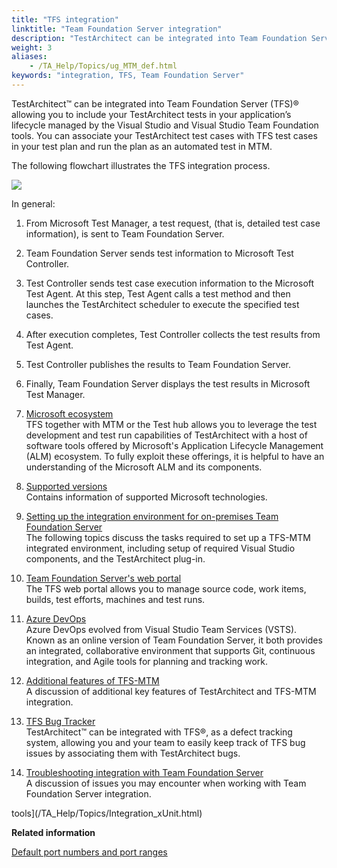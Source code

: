 ```yaml
--- 
title: "TFS integration"
linktitle: "Team Foundation Server integration"
description: "TestArchitect can be integrated into Team Foundation Server (TFS) allowing you to include your TestArchitect tests in your application’s lifecycle managed by the Visual Studio and Visual Studio Team Foundation tools. You can associate your TestArchitect test cases with TFS test cases in your test plan and run the plan as an automated test in MTM."
weight: 3
aliases: 
    - /TA_Help/Topics/ug_MTM_def.html
keywords: "integration, TFS, Team Foundation Server"
---
```


TestArchitect™ can be integrated into Team Foundation Server \(TFS\)® allowing you to include your TestArchitect tests in your application’s lifecycle managed by the Visual Studio and Visual Studio Team Foundation tools. You can associate your TestArchitect test cases with TFS test cases in your test plan and run the plan as an automated test in MTM.

The following flowchart illustrates the TFS integration process.



![](/images/TA_Help/Images/TA_MTM_Integrate_workflow.png)

In general:

1.  From Microsoft Test Manager, a test request, \(that is, detailed test case information\), is sent to Team Foundation Server.
2.  Team Foundation Server sends test information to Microsoft Test Controller.
3.  Test Controller sends test case execution information to the Microsoft Test Agent. At this step, Test Agent calls a test method and then launches the TestArchitect scheduler to execute the specified test cases.
4.  After execution completes, Test Controller collects the test results from Test Agent.
5.  Test Controller publishes the results to Team Foundation Server.
6.  Finally, Team Foundation Server displays the test results in Microsoft Test Manager.

1.  [Microsoft ecosystem](/TA_Help/Topics/ug_microsoft_eco_system.html)  
TFS together with MTM or the Test hub allows you to leverage the test development and test run capabilities of TestArchitect with a host of software tools offered by Microsoft's Application Lifecycle Management \(ALM\) ecosystem. To fully exploit these offerings, it is helpful to have an understanding of the Microsoft ALM and its components.
2.  [Supported versions](/TA_Help/Topics/ug_MTM_supported_platforms.html)  
Contains information of supported Microsoft technologies.
3.  [Setting up the integration environment for on-premises Team Foundation Server](/TA_Help/Topics/ug_MTM_setting_up_environment.html)  
The following topics discuss the tasks required to set up a TFS-MTM integrated environment, including setup of required Visual Studio components, and the TestArchitect plug-in.
4.  [Team Foundation Server's web portal](/TA_Help/Topics/TFS_web_automated_testing.html)  
The TFS web portal allows you to manage source code, work items, builds, test efforts, machines and test runs.
5.  [Azure DevOps](/TA_Help/Topics/Azure_DevOps_running_automated_tests.html)  
 Azure DevOps evolved from Visual Studio Team Services \(VSTS\). Known as an online version of Team Foundation Server, it both provides an integrated, collaborative environment that supports Git, continuous integration, and Agile tools for planning and tracking work.
6.  [Additional features of TFS-MTM](/TA_Help/Topics/ug_MTM_features.html)  
A discussion of additional key features of TestArchitect and TFS-MTM integration.
7.  [TFS Bug Tracker](/TA_Help/Topics/ug_TFS_BugTracker.html)  
TestArchitect™ can be integrated with TFS®, as a defect tracking system, allowing you and your team to easily keep track of TFS bug issues by associating them with TestArchitect bugs.
8.  [Troubleshooting integration with Team Foundation Server](/TA_FAQ/Topics/faq.tshoot.TFS.html)  
A discussion of issues you may encounter when working with Team Foundation Server integration.



tools](/TA_Help/Topics/Integration_xUnit.html)

**Related information**  


[Default port numbers and port ranges](/TA_Administration/Topics/adm_port_number_port_ranges.html)

